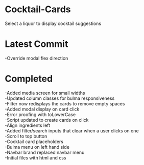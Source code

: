 # Cocktail-Cards
Select a liquor to display cocktail suggestions  

# Latest Commit  
-Override modal flex direction  

# Completed  
-Added media screen for small widths  
-Updated column classes for bulma responsiveness  
-Filter now redisplays the cards to remove empty spaces  
-Added modal display on card click  
-Error proofing with toLowerCase  
-Script updated to create cards on click  
-Align ingredients left  
-Added filter/search inputs that clear when a user clicks on one  
-Scroll to top button  
-Cocktail card placeholders  
-Bulma menu on left hand side  
-Navbar brand replaced navbar menu  
-Initial files with html and css  